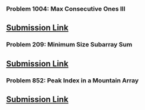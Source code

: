 ### Problem 1004: Max Consecutive Ones III
[Submission Link](https://leetcode.com/submissions/detail/1771491925/)
---

### Problem 209: Minimum Size Subarray Sum
[Submission Link](https://leetcode.com/submissions/detail/1770412033/)
---

### Problem 852: Peak Index in a Mountain Array
[Submission Link](https://leetcode.com/submissions/detail/1767443239/)
---

